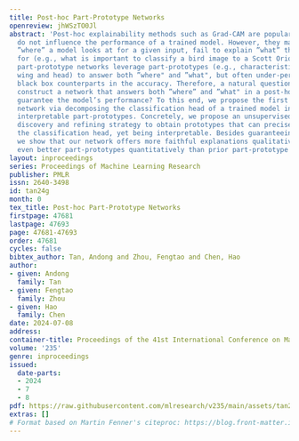 ```yaml
---
title: Post-hoc Part-Prototype Networks
openreview: jhWSzTO0Jl
abstract: 'Post-hoc explainability methods such as Grad-CAM are popular because they
  do not influence the performance of a trained model. However, they mainly reveal
  ”where” a model looks at for a given input, fail to explain ”what” the model looks
  for (e.g., what is important to classify a bird image to a Scott Oriole?). Existing
  part-prototype networks leverage part-prototypes (e.g., characteristic Scott Oriole’s
  wing and head) to answer both ”where" and ”what", but often under-perform their
  black box counterparts in the accuracy. Therefore, a natural question is: can one
  construct a network that answers both ”where” and ”what" in a post-hoc manner to
  guarantee the model’s performance? To this end, we propose the first post-hoc part-prototype
  network via decomposing the classification head of a trained model into a set of
  interpretable part-prototypes. Concretely, we propose an unsupervised prototype
  discovery and refining strategy to obtain prototypes that can precisely reconstruct
  the classification head, yet being interpretable. Besides guaranteeing the performance,
  we show that our network offers more faithful explanations qualitatively and yields
  even better part-prototypes quantitatively than prior part-prototype networks.'
layout: inproceedings
series: Proceedings of Machine Learning Research
publisher: PMLR
issn: 2640-3498
id: tan24g
month: 0
tex_title: Post-hoc Part-Prototype Networks
firstpage: 47681
lastpage: 47693
page: 47681-47693
order: 47681
cycles: false
bibtex_author: Tan, Andong and Zhou, Fengtao and Chen, Hao
author:
- given: Andong
  family: Tan
- given: Fengtao
  family: Zhou
- given: Hao
  family: Chen
date: 2024-07-08
address:
container-title: Proceedings of the 41st International Conference on Machine Learning
volume: '235'
genre: inproceedings
issued:
  date-parts:
  - 2024
  - 7
  - 8
pdf: https://raw.githubusercontent.com/mlresearch/v235/main/assets/tan24g/tan24g.pdf
extras: []
# Format based on Martin Fenner's citeproc: https://blog.front-matter.io/posts/citeproc-yaml-for-bibliographies/
---
```

